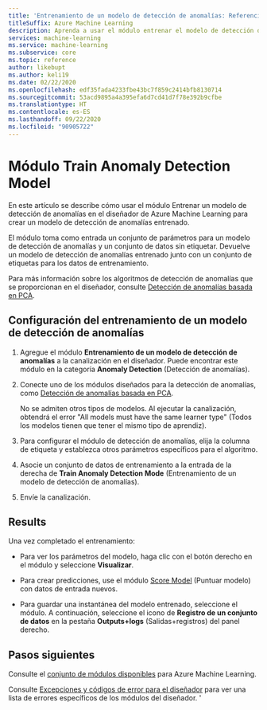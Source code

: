```yaml
---
title: 'Entrenamiento de un modelo de detección de anomalías: Referencia del módulo'
titleSuffix: Azure Machine Learning
description: Aprenda a usar el módulo entrenar el modelo de detección de anomalías para crear un modelo de detección de anomalías entrenado.
services: machine-learning
ms.service: machine-learning
ms.subservice: core
ms.topic: reference
author: likebupt
ms.author: keli19
ms.date: 02/22/2020
ms.openlocfilehash: edf35fada4233fbe43bc7f859c2414bfb8130714
ms.sourcegitcommit: 53acd9895a4a395efa6d7cd41d7f78e392b9cfbe
ms.translationtype: HT
ms.contentlocale: es-ES
ms.lasthandoff: 09/22/2020
ms.locfileid: "90905722"
---
```

# <a name="train-anomaly-detection-model-module"></a>Módulo Train Anomaly Detection Model

En este artículo se describe cómo usar el módulo Entrenar un modelo de detección de anomalías en el diseñador de Azure Machine Learning para crear un modelo de detección de anomalías entrenado.

El módulo toma como entrada un conjunto de parámetros para un modelo de detección de anomalías y un conjunto de datos sin etiquetar. Devuelve un modelo de detección de anomalías entrenado junto con un conjunto de etiquetas para los datos de entrenamiento.  

Para más información sobre los algoritmos de detección de anomalías que se proporcionan en el diseñador, consulte [Detección de anomalías basada en PCA](pca-based-anomaly-detection.md).  

## <a name="how-to-configure-train-anomaly-detection-model"></a>Configuración del entrenamiento de un modelo de detección de anomalías 

1.  Agregue el módulo **Entrenamiento de un modelo de detección de anomalías** a la canalización en el diseñador. Puede encontrar este módulo en la categoría **Anomaly Detection** (Detección de anomalías).

2. Conecte uno de los módulos diseñados para la detección de anomalías, como [Detección de anomalías basada en PCA](pca-based-anomaly-detection.md).

    No se admiten otros tipos de modelos. Al ejecutar la canalización, obtendrá el error "All models must have the same learner type" (Todos los modelos tienen que tener el mismo tipo de aprendiz).  

3.  Para configurar el módulo de detección de anomalías, elija la columna de etiqueta y establezca otros parámetros específicos para el algoritmo.  

4.  Asocie un conjunto de datos de entrenamiento a la entrada de la derecha de **Train Anomaly Detection Mode** (Entrenamiento de un modelo de detección de anomalías).  

5.  Envíe la canalización.  

## <a name="results"></a>Results

Una vez completado el entrenamiento:

+ Para ver los parámetros del modelo, haga clic con el botón derecho en el módulo y seleccione **Visualizar**. 

+ Para crear predicciones, use el módulo [Score Model](score-model.md) (Puntuar modelo) con datos de entrada nuevos.

+ Para guardar una instantánea del modelo entrenado, seleccione el módulo. A continuación, seleccione el icono de **Registro de un conjunto de datos** en la pestaña **Outputs+logs** (Salidas+registros) del panel derecho.   

 
## <a name="next-steps"></a>Pasos siguientes

Consulte el [conjunto de módulos disponibles](module-reference.md) para Azure Machine Learning. 

Consulte [Excepciones y códigos de error para el diseñador](designer-error-codes.md) para ver una lista de errores específicos de los módulos del diseñador.
'